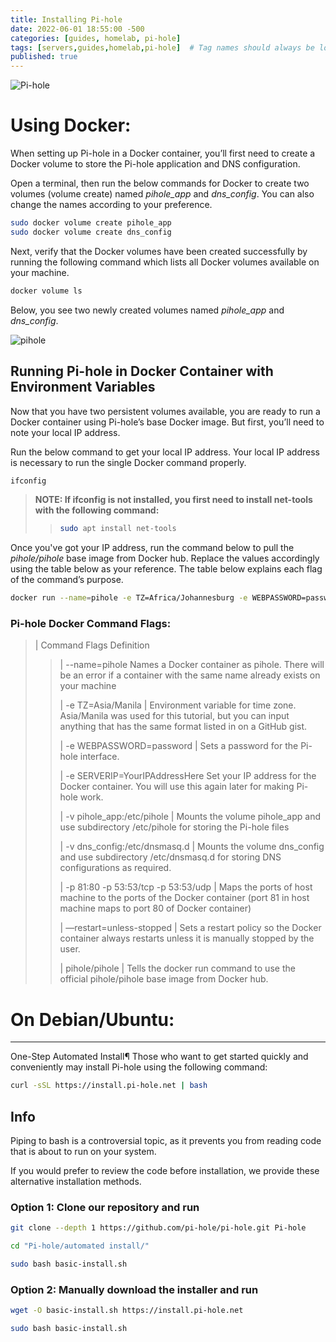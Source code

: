```yaml
---
title: Installing Pi-hole
date: 2022-06-01 18:55:00 -500
categories: [guides, homelab, pi-hole]
tags: [servers,guides,homelab,pi-hole]  # Tag names should always be lowercase
published: true
---
```

![Pi-hole](https://miro.medium.com/max/761/1*-RCw0DPPVuRd_DplQfHBGQ.png)

# Using Docker:

When setting up Pi-hole in a Docker container, you’ll first need to create a Docker volume to store the Pi-hole application and DNS configuration.

Open a terminal, then run the below commands for Docker to create two volumes (volume create) named *pihole_app* and *dns_config*. You can also change the names according to your preference.

```bash
sudo docker volume create pihole_app
sudo docker volume create dns_config
```

Next, verify that the Docker volumes have been created successfully by running the following command which lists all Docker volumes available on your machine.

```bash
docker volume ls
```

Below, you see two newly created volumes named *pihole_app* and *dns_config*.

![pihole](https://adamtheautomator.com/wp-content/uploads/2021/10/image-74.png)

## Running Pi-hole in Docker Container with Environment Variables

Now that you have two persistent volumes available, you are ready to run a Docker container using Pi-hole’s base Docker image. But first, you’ll need to note your local IP address.

Run the below command to get your local IP address. Your local IP address is necessary to run the single Docker command properly.

```bash
ifconfig
```
> **NOTE: If ifconfig is not installed, you first need to install net-tools with  the following command:**
>
>> ```bash
>> sudo apt install net-tools
>> ```

Once you've got your IP address, run the command below to pull the *pihole/pihole* base image from Docker hub. Replace the values accordingly using the table below as your reference. The table below explains each flag of the command’s purpose.

```bash
docker run --name=pihole -e TZ=Africa/Johannesburg -e WEBPASSWORD=password -e SERVERIP=YourIPAddressHere -v pihole_app:/etc/pihole -v dns_config:/etc/dnsmasq.d -p 81:80 -p 53:53/tcp -p 53:53/udp --restart=unless-stopped pihole/pihole
```

### Pi-hole Docker Command Flags:

> | Command Flags  Definition 
>
>> | --name=pihole  Names a Docker container as pihole. There will be an error if a container with the same name already exists on your machine
>>
>> | -e TZ=Asia/Manila | Environment variable for time zone. Asia/Manila was used for this tutorial, but you can input anything that has the same format listed in on a GitHub gist.
>> 
>> | -e WEBPASSWORD=password | Sets a password for the Pi-hole interface.
>>
>> | -e SERVERIP=YourIPAddressHere	Set your IP address for the Docker container. You will use this again later for making Pi-hole work.
>>
>> | -v pihole_app:/etc/pihole | Mounts the volume pihole_app and use subdirectory /etc/pihole for storing the Pi-hole files
>>
>> | -v dns_config:/etc/dnsmasq.d | Mounts the volume dns_config and use subdirectory /etc/dnsmasq.d for storing DNS configurations as required.
>>
>> | -p 81:80 -p 53:53/tcp -p 53:53/udp | Maps the ports of host machine to the ports of the Docker container (port 81 in host machine maps to port 80 of Docker container)
>>
>> | —restart=unless-stopped | Sets a restart policy so the Docker container always restarts unless it is manually stopped by the user.
>>
>> | pihole/pihole | Tells the docker run command to use the official pihole/pihole base image from Docker hub.
>>

# On Debian/Ubuntu:
---
One-Step Automated Install¶
Those who want to get started quickly and conveniently may install Pi-hole using the following command:

```bash
curl -sSL https://install.pi-hole.net | bash
```

## Info

Piping to bash is a controversial topic, as it prevents you from reading code that is about to run on your system.

If you would prefer to review the code before installation, we provide these alternative installation methods.

### Option 1: Clone our repository and run

```bash
git clone --depth 1 https://github.com/pi-hole/pi-hole.git Pi-hole
```
```bash
cd "Pi-hole/automated install/"
```
```bash
sudo bash basic-install.sh
```

### Option 2: Manually download the installer and run

```bash
wget -O basic-install.sh https://install.pi-hole.net
```
```bash
sudo bash basic-install.sh
```
